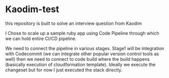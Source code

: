 # Kaodim-test
this repository is built to solve an interview question from Kaodim

I Chose to scale up a sample ruby app using Code Pipeline through which we can hold entire CI/CD pipeline.

We need to connect the pipeline in various stages. Stage1 will be integration with Codecommit (we can integrate other popular version control tools as well)
then we need to connect to code build where the build happens (basically execution of cloudformation template).
Ideally we execute the changeset but for now I just executed the stack directly.
